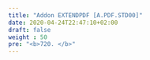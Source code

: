 ```yaml
---
title: "Addon EXTENDPDF [A.PDF.STD00]"
date: 2020-04-24T22:47:10+02:00
draft: false
weight : 50
pre: "<b>720. </b>"
---
```

